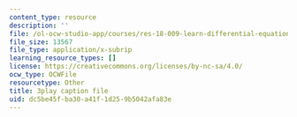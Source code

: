 ```yaml
---
content_type: resource
description: ''
file: /ol-ocw-studio-app/courses/res-18-009-learn-differential-equations-up-close-with-gilbert-strang-and-cleve-moler-fall-2015/dc5be45fba30a41f1d259b5042afa83e_o93axeQJqJ8.srt
file_size: 13567
file_type: application/x-subrip
learning_resource_types: []
license: https://creativecommons.org/licenses/by-nc-sa/4.0/
ocw_type: OCWFile
resourcetype: Other
title: 3play caption file
uid: dc5be45f-ba30-a41f-1d25-9b5042afa83e
---
```

